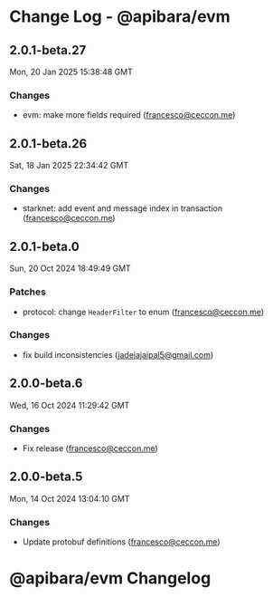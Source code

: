 # Change Log - @apibara/evm

<!-- This log was last generated on Mon, 20 Jan 2025 15:38:48 GMT and should not be manually modified. -->

<!-- Start content -->

## 2.0.1-beta.27

Mon, 20 Jan 2025 15:38:48 GMT

### Changes

- evm: make more fields required (francesco@ceccon.me)

## 2.0.1-beta.26

Sat, 18 Jan 2025 22:34:42 GMT

### Changes

- starknet: add event and message index in transaction (francesco@ceccon.me)

## 2.0.1-beta.0

Sun, 20 Oct 2024 18:49:49 GMT

### Patches

- protocol: change `HeaderFilter` to enum (francesco@ceccon.me)

### Changes

- fix build inconsistencies (jadejajaipal5@gmail.com)

## 2.0.0-beta.6

Wed, 16 Oct 2024 11:29:42 GMT

### Changes

- Fix release (francesco@ceccon.me)

## 2.0.0-beta.5

Mon, 14 Oct 2024 13:04:10 GMT

### Changes

- Update protobuf definitions (francesco@ceccon.me)

# @apibara/evm Changelog
